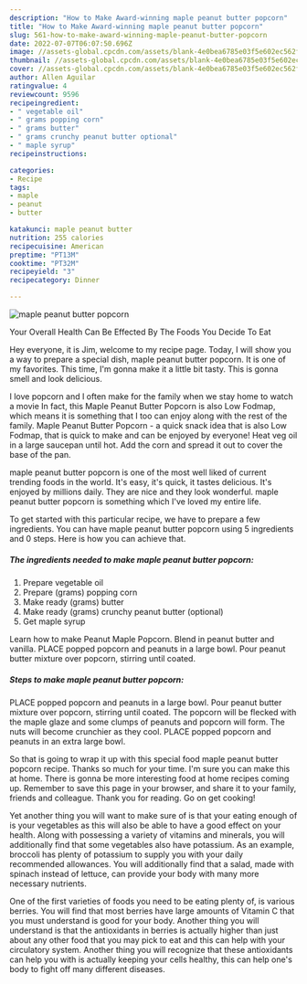 ```yaml
---
description: "How to Make Award-winning maple peanut butter popcorn"
title: "How to Make Award-winning maple peanut butter popcorn"
slug: 561-how-to-make-award-winning-maple-peanut-butter-popcorn
date: 2022-07-07T06:07:50.696Z
image: //assets-global.cpcdn.com/assets/blank-4e0bea6785e03f5e602ec562f230caae08da540cada707380b4fe1bbebba43da.png
thumbnail: //assets-global.cpcdn.com/assets/blank-4e0bea6785e03f5e602ec562f230caae08da540cada707380b4fe1bbebba43da.png
cover: //assets-global.cpcdn.com/assets/blank-4e0bea6785e03f5e602ec562f230caae08da540cada707380b4fe1bbebba43da.png
author: Allen Aguilar
ratingvalue: 4
reviewcount: 9596
recipeingredient:
- " vegetable oil"
- " grams popping corn"
- " grams butter"
- " grams crunchy peanut butter optional"
- " maple syrup"
recipeinstructions:

categories:
- Recipe
tags:
- maple
- peanut
- butter

katakunci: maple peanut butter 
nutrition: 255 calories
recipecuisine: American
preptime: "PT13M"
cooktime: "PT32M"
recipeyield: "3"
recipecategory: Dinner

---
```



![maple peanut butter popcorn](//assets-global.cpcdn.com/assets/blank-4e0bea6785e03f5e602ec562f230caae08da540cada707380b4fe1bbebba43da.png)

Your Overall Health Can Be Effected By The Foods You Decide To Eat

Hey everyone, it is Jim, welcome to my recipe page. Today, I will show you a way to prepare a special dish, maple peanut butter popcorn. It is one of my favorites. This time, I'm gonna make it a little bit tasty. This is gonna smell and look delicious.

I love popcorn and I often make for the family when we stay home to watch a movie In fact, this Maple Peanut Butter Popcorn is also Low Fodmap, which means it is something that I too can enjoy along with the rest of the family. Maple Peanut Butter Popcorn - a quick snack idea that is also Low Fodmap, that is quick to make and can be enjoyed by everyone! Heat veg oil in a large saucepan until hot. Add the corn and spread it out to cover the base of the pan.

maple peanut butter popcorn is one of the most well liked of current trending foods in the world. It's easy, it's quick, it tastes delicious. It's enjoyed by millions daily. They are nice and they look wonderful. maple peanut butter popcorn is something which I've loved my entire life.


To get started with this particular recipe, we have to prepare a few ingredients. You can have maple peanut butter popcorn using 5 ingredients and 0 steps. Here is how you can achieve that.

<!--inarticleads1-->

##### The ingredients needed to make maple peanut butter popcorn:

1. Prepare  vegetable oil
1. Prepare  (grams) popping corn
1. Make ready  (grams) butter
1. Make ready  (grams) crunchy peanut butter (optional)
1. Get  maple syrup


Learn how to make Peanut Maple Popcorn. Blend in peanut butter and vanilla. PLACE popped popcorn and peanuts in a large bowl. Pour peanut butter mixture over popcorn, stirring until coated. 

<!--inarticleads2-->

##### Steps to make maple peanut butter popcorn:



PLACE popped popcorn and peanuts in a large bowl. Pour peanut butter mixture over popcorn, stirring until coated. The popcorn will be flecked with the maple glaze and some clumps of peanuts and popcorn will form. The nuts will become crunchier as they cool. PLACE popped popcorn and peanuts in an extra large bowl. 

So that is going to wrap it up with this special food maple peanut butter popcorn recipe. Thanks so much for your time. I'm sure you can make this at home. There is gonna be more interesting food at home recipes coming up. Remember to save this page in your browser, and share it to your family, friends and colleague. Thank you for reading. Go on get cooking!

Yet another thing you will want to make sure of is that your eating enough of is your vegetables as this will also be able to have a good effect on your health. Along with possessing a variety of vitamins and minerals, you will additionally find that some vegetables also have potassium. As an example, broccoli has plenty of potassium to supply you with your daily recommended allowances. You will additionally find that a salad, made with spinach instead of lettuce, can provide your body with many more necessary nutrients.

One of the first varieties of foods you need to be eating plenty of, is various berries. You will find that most berries have large amounts of Vitamin C that you must understand is good for your body. Another thing you will understand is that the antioxidants in berries is actually higher than just about any other food that you may pick to eat and this can help with your circulatory system. Another thing you will recognize that these antioxidants can help you with is actually keeping your cells healthy, this can help one's body to fight off many different diseases.
